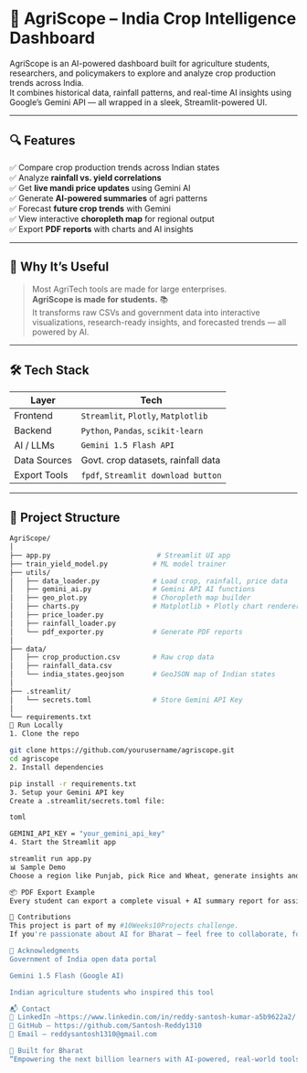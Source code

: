 # 🌾 AgriScope – India Crop Intelligence Dashboard

AgriScope is an AI-powered dashboard built for agriculture students, researchers, and policymakers to explore and analyze crop production trends across India.  
It combines historical data, rainfall patterns, and real-time AI insights using Google’s Gemini API — all wrapped in a sleek, Streamlit-powered UI.



---

## 🔍 Features

✅ Compare crop production trends across Indian states  
✅ Analyze **rainfall vs. yield correlations**  
✅ Get **live mandi price updates** using Gemini AI  
✅ Generate **AI-powered summaries** of agri patterns  
✅ Forecast **future crop trends** with Gemini  
✅ View interactive **choropleth map** for regional output  
✅ Export **PDF reports** with charts and AI insights

---

## 🧠 Why It’s Useful

> Most AgriTech tools are made for large enterprises.  
> **AgriScope is made for students.** 📚  
It transforms raw CSVs and government data into interactive visualizations, research-ready insights, and forecasted trends — all powered by AI.

---

## 🛠️ Tech Stack

| Layer         | Tech                                 |
|---------------|--------------------------------------|
| Frontend      | `Streamlit`, `Plotly`, `Matplotlib`  |
| Backend       | `Python`, `Pandas`, `scikit-learn`   |
| AI / LLMs     | `Gemini 1.5 Flash API`               |
| Data Sources  | Govt. crop datasets, rainfall data   |
| Export Tools  | `fpdf`, `Streamlit download button`  |

---

## 📁 Project Structure

```bash
AgriScope/
│
├── app.py                          # Streamlit UI app
├── train_yield_model.py           # ML model trainer
├── utils/
│   ├── data_loader.py             # Load crop, rainfall, price data
│   ├── gemini_ai.py               # Gemini API AI functions
│   ├── geo_plot.py                # Choropleth map builder
│   ├── charts.py                  # Matplotlib + Plotly chart renderers
│   ├── price_loader.py
│   ├── rainfall_loader.py
│   └── pdf_exporter.py            # Generate PDF reports
│
├── data/
│   ├── crop_production.csv        # Raw crop data
│   ├── rainfall_data.csv
│   └── india_states.geojson       # GeoJSON map of Indian states
│
├── .streamlit/
│   └── secrets.toml               # Store Gemini API Key
│
└── requirements.txt
🚀 Run Locally
1. Clone the repo

git clone https://github.com/yourusername/agriscope.git
cd agriscope
2. Install dependencies

pip install -r requirements.txt
3. Setup your Gemini API key
Create a .streamlit/secrets.toml file:

toml

GEMINI_API_KEY = "your_gemini_api_key"
4. Start the Streamlit app

streamlit run app.py
📊 Sample Demo
Choose a region like Punjab, pick Rice and Wheat, generate insights and predictions, and download a PDF — all in one flow!

📦 PDF Export Example
Every student can export a complete visual + AI summary report for assignments or local studies.

🤝 Contributions
This project is part of my #10Weeks10Projects challenge.
If you're passionate about AI for Bharat — feel free to collaborate, fork, or suggest improvements.

🙏 Acknowledgments
Government of India open data portal

Gemini 1.5 Flash (Google AI)

Indian agriculture students who inspired this tool

📬 Contact
🔗 LinkedIn –https://www.linkedin.com/in/reddy-santosh-kumar-a5b9622a2/
🐙 GitHub – https://github.com/Santosh-Reddy1310
📧 Email – reddysantosh1310@gmail.com

🌱 Built for Bharat
“Empowering the next billion learners with AI-powered, real-world tools.”
